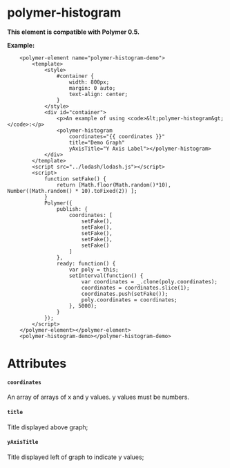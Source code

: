 # polymer-histogram

**This element is compatible with Polymer 0.5.**

__Example:__

```
	<polymer-element name="polymer-histogram-demo">
		<template>
			<style>
				#container {
					width: 800px;
					margin: 0 auto;
					text-align: center;
				}
			</style>
			<div id="container">
				<p>An example of using <code>&lt;polymer-histogram&gt;</code>:</p>
				<polymer-histogram
					coordinates="{{ coordinates }}"
					title="Demo Graph"
					yAxisTitle="Y Axis Label"></polymer-histogram>
			</div>
		</template>
		<script src="../lodash/lodash.js"></script>
		<script>
			function setFake() {
				return [Math.floor(Math.random()*10), Number((Math.random() * 10).toFixed(2)) ];
			}
			Polymer({
				publish: {
					coordinates: [
						setFake(),
						setFake(),
						setFake(),
						setFake(),
						setFake()
					]
				},
				ready: function() {
					var poly = this;
					setInterval(function() {
						var coordinates = _.clone(poly.coordinates);
						coordinates = coordinates.slice(1);
						coordinates.push(setFake());
						poly.coordinates = coordinates;
					}, 5000);
				}
			});
		</script>
	</polymer-element></polymer-element>
	<polymer-histogram-demo></polymer-histogram-demo>
```
# Attributes

#### `coordinates`

An array of arrays of x and y values. y values must be numbers.

#### `title`

Title displayed above graph;

#### `yAxisTitle`

Title displayed left of graph to indicate y values;